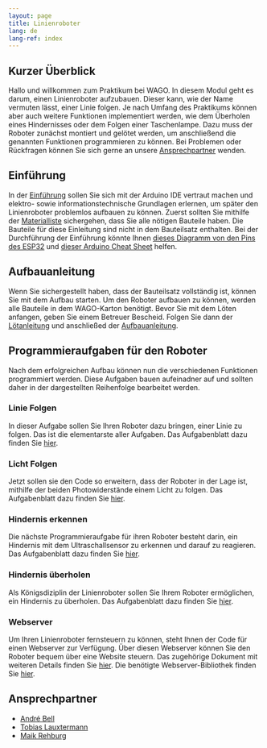 ```yaml
---
layout: page
title: Linienroboter
lang: de
lang-ref: index
---
```


## Kurzer Überblick

Hallo und willkommen zum Praktikum bei WAGO. In diesem Modul geht es darum, einen Linienroboter aufzubauen. Dieser kann, wie der Name vermuten lässt, einer Linie folgen. 
Je nach Umfang des Praktikums können aber auch weitere Funktionen implementiert werden, wie dem Überholen eines Hindernisses oder dem Folgen einer Taschenlampe. Dazu muss der Roboter zunächst montiert und gelötet werden, um anschließend die genannten Funktionen programmieren zu können.
Bei Problemen oder Rückfragen können Sie sich gerne an unsere [Ansprechpartner](#ansprechpartner) wenden.

## Einführung

In der [Einführung](01-ESP-Einführung.pdf) sollen Sie sich mit der Arduino IDE vertraut machen und elektro- sowie informationstechnische Grundlagen erlernen, um später den Linienroboter problemlos aufbauen zu können. Zuerst sollten Sie mithilfe der [Materialliste](Material.pdf) sichergehen, dass Sie alle nötigen Bauteile haben. Die Bauteile für diese Einleitung sind nicht in dem Bauteilsatz enthalten. Bei der Durchführung der Einführung könnte Ihnen [dieses Diagramm von den Pins des ESP32](00-Pinout-ESP32-DEVKIT-V1.pdf) und [dieser Arduino Cheat Sheet](00-CheatSheet-Arduino.pdf) helfen.

## Aufbauanleitung

Wenn Sie sichergestellt haben, dass der Bauteilsatz vollständig ist, können Sie mit dem Aufbau starten. Um den Roboter aufbauen zu können, werden alle Bauteile in dem WAGO-Karton benötigt. Bevor Sie mit dem Löten anfangen, geben Sie einem Betreuer Bescheid. Folgen Sie dann der [Lötanleitung](02-Lötanleitung.pdf) und anschließed der [Aufbauanleitung](03-Aufbau.pdf).

## Programmieraufgaben für den Roboter

Nach dem erfolgreichen Aufbau können nun die verschiedenen Funktionen programmiert werden. Diese Aufgaben bauen aufeinadner auf und sollten daher in der dargestellten Reihenfolge bearbeitet werden. 

### Linie Folgen

In dieser Aufgabe sollen Sie Ihren Roboter dazu bringen, einer Linie zu folgen. Das ist die elementarste aller Aufgaben. Das Aufgabenblatt dazu finden Sie [hier](04-Linie-Folgen.pdf). 

### Licht Folgen

Jetzt sollen sie den Code so erweitern, dass der Roboter in der Lage ist, mithilfe der beiden Photowiderstände einem Licht zu folgen. Das Aufgabenblatt dazu finden Sie [hier](05-Licht-Folgen.pdf). 

### Hindernis erkennen 

Die nächste Programmieraufgabe für ihren Roboter besteht darin, ein Hindernis mit dem Ultraschallsensor zu erkennen und darauf zu reagieren. Das Aufgabenblatt dazu finden Sie [hier](06-Hindernis-Erkennung.pdf).

### Hindernis überholen

Als Königsdiziplin der Linienroboter sollen Sie Ihrem Roboter ermöglichen, ein Hindernis zu überholen. Das Aufgabenblatt dazu finden Sie [hier](07-Hindernis-Überholen.pdf).

### Webserver

Um Ihren Linienroboter fernsteuern zu können, steht Ihnen der Code für einen Webserver zur Verfügung. Über diesen Webserver können Sie den Roboter bequem über eine Website steuern. Das zugehörige Dokument mit weiteren Details finden Sie [hier](08-Webserver.pdf). Die benötigte Webserver-Bibliothek finden Sie [hier](Webserver.cpp).


## Ansprechpartner

- [André Bell](mailto:Andre.Bell@wago.com)
- [Tobias Lauxtermann](mailto:Tobias.Lauxtermann@wago.com)
- [Maik Rehburg](mailto:Maik.Rehburg@wago.com)
